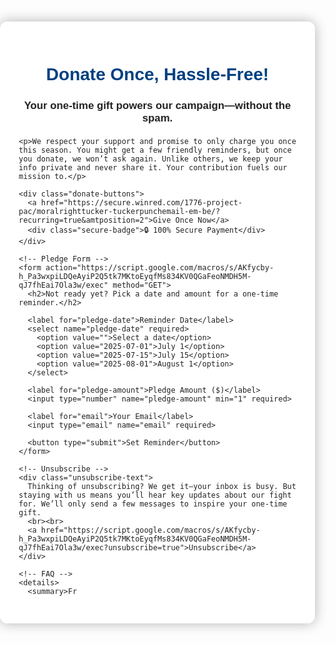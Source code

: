 
<html lang="en">
<head>
  <meta charset="UTF-8" />
  <meta name="viewport" content="width=device-width, initial-scale=1.0"/>
  <title>Support the 1776 Project PAC</title>
  <style>
    body {
      font-family: Arial, sans-serif;
      margin: 0;
      padding: 0;
      background: url('tucker.jpg') no-repeat center center fixed;
      background-size: cover;
      color: #fff;
    }

    body::before {
      content: "";
      position: fixed;
      inset: 0;
      background: rgba(0, 0, 0, 0.55);
      z-index: -1;
    }

    .container {
      max-width: 600px;
      margin: 60px auto;
      background: rgba(255, 255, 255, 0.95);
      padding: 30px;
      border-radius: 12px;
      box-shadow: 0 0 20px rgba(0, 0, 0, 0.3);
      color: #222;
    }

    h1 {
      color: #004080;
      font-size: 2em;
      font-weight: bold;
      text-align: center;
      margin-bottom: 10px;
    }

    h2 {
      font-size: 1.2em;
      text-align: center;
      margin-bottom: 20px;
    }

    p {
      font-size: 1rem;
      margin-bottom: 20px;
    }

    .donate-buttons {
      text-align: center;
      margin: 20px 0;
    }

    .donate-buttons a {
      display: inline-block;
      padding: 14px 28px;
      border-radius: 6px;
      background: #ff5500;
      color: white;
      text-decoration: none;
      font-weight: bold;
      font-size: 16px;
    }

    .donate-buttons a:hover {
      background: #cc4400;
    }

    .secure-badge {
      text-align: center;
      font-size: 0.9rem;
      color: #008000;
      margin-top: 8px;
    }

    form {
      margin-top: 30px;
      border-top: 1px solid #ccc;
      padding-top: 20px;
    }

    label {
      font-weight: bold;
      display: block;
      margin-top: 15px;
    }

    input, select {
      width: 100%;
      padding: 10px;
      margin-top: 5px;
      border-radius: 5px;
      border: 1px solid #aaa;
    }

    button {
      background: #007bff;
      color: white;
      border: none;
      padding: 12px 24px;
      font-size: 16px;
      border-radius: 4px;
      cursor: pointer;
      margin-top: 20px;
    }

    button:hover {
      background: #0056b3;
    }

    .unsubscribe-text {
      font-size: 0.85rem;
      color: #888;
      margin-top: 25px;
      text-align: center;
    }

    .unsubscribe-text a {
      color: #888;
      text-decoration: underline;
    }

    details {
      margin-top: 30px;
    }

    summary {
      font-weight: bold;
      cursor: pointer;
      margin-bottom: 10px;
    }

    footer {
      margin-top: 40px;
      text-align: center;
      font-size: 0.9rem;
      color: #444;
    }
  </style>
</head>
<body>
  <div class="container">
    <h1>Donate Once, Hassle-Free!</h1>
    <h2>Your one-time gift powers our campaign—without the spam.</h2>

    <p>We respect your support and promise to only charge you once this season. You might get a few friendly reminders, but once you donate, we won’t ask again. Unlike others, we keep your info private and never share it. Your contribution fuels our mission to.</p>

    <div class="donate-buttons">
      <a href="https://secure.winred.com/1776-project-pac/moralrighttucker-tuckerpunchemail-em-be/?recurring=true&amtposition=2">Give Once Now</a>
      <div class="secure-badge">🔒 100% Secure Payment</div>
    </div>

    <!-- Pledge Form -->
    <form action="https://script.google.com/macros/s/AKfycby-h_Pa3wxpiLDQeAyiP2Q5tk7MKtoEyqfMs834KV0QGaFeoNMDH5M-qJ7fhEai7Ola3w/exec" method="GET">
      <h2>Not ready yet? Pick a date and amount for a one-time reminder.</h2>

      <label for="pledge-date">Reminder Date</label>
      <select name="pledge-date" required>
        <option value="">Select a date</option>
        <option value="2025-07-01">July 1</option>
        <option value="2025-07-15">July 15</option>
        <option value="2025-08-01">August 1</option>
      </select>

      <label for="pledge-amount">Pledge Amount ($)</label>
      <input type="number" name="pledge-amount" min="1" required>

      <label for="email">Your Email</label>
      <input type="email" name="email" required>

      <button type="submit">Set Reminder</button>
    </form>

    <!-- Unsubscribe -->
    <div class="unsubscribe-text">
      Thinking of unsubscribing? We get it—your inbox is busy. But staying with us means you’ll hear key updates about our fight for. We’ll only send a few messages to inspire your one-time gift.
      <br><br>
      <a href="https://script.google.com/macros/s/AKfycby-h_Pa3wxpiLDQeAyiP2Q5tk7MKtoEyqfMs834KV0QGaFeoNMDH5M-qJ7fhEai7Ola3w/exec?unsubscribe=true">Unsubscribe</a>
    </div>

    <!-- FAQ -->
    <details>
      <summary>Fr
